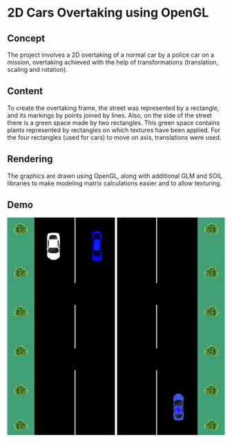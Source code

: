 # 2D Cars Overtaking using OpenGL

## Concept
The project involves a 2D overtaking of a normal car by a police car on a mission, overtaking achieved with the help of transformations (translation, scaling and rotation).

## Content
To create the overtaking frame, the street was represented by a rectangle, and its markings by points joined by lines. Also, on the side of the street there is a green space made by two rectangles. This green space contains plants represented by rectangles on which textures have been applied. For the four rectangles (used for cars) to move on axis, translations were used.

## Rendering
The graphics are drawn using OpenGL, along with additional GLM and SOIL libraries to make modeling matrix calculations easier and to allow texturing.

## Demo
![Demo](https://github.com/AtasieOana/Cars-Overtaking-2D/blob/main/Demo.gif)
